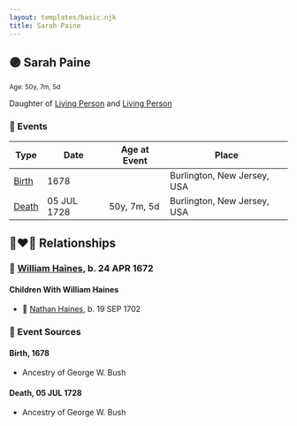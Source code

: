 ```yaml
---
layout: templates/basic.njk
title: Sarah Paine
---
```

## 🟣 Sarah Paine
<small>Age: 50y, 7m, 5d</small>

Daughter of [Living Person](/people/9/94145877) and [Living Person](/people/5/52998406)

### 📆 Events

Type | Date | Age at Event | Place
------ | ------ | ------ | ------
[Birth](#event-event-3) | 1678 |  | Burlington, New Jersey, USA
[Death](#event-event-4) | 05 JUL 1728 | 50y, 7m, 5d | Burlington, New Jersey, USA

## 👩‍❤️‍👨 Relationships

### 🔵 [William Haines](/people/5/5796916), b. 24 APR 1672

#### Children With William Haines
* 🔵 [Nathan Haines](/people/7/74064515), b. 19 SEP 1702
### 📰 Event Sources

#### <a id="event-event-3"></a> Birth, 1678
* Ancestry of George W. Bush

#### <a id="event-event-4"></a> Death, 05 JUL 1728
* Ancestry of George W. Bush